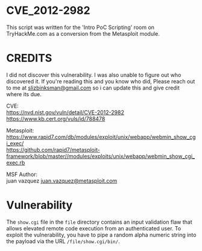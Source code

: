 # CVE_2012-2982
This script was written for the 'Intro PoC Scripting' room on TryHackMe.com as a conversion from the Metasploit module.

# CREDITS

I did not discover this vulnerability. I was also unable to figure out who discovered it. If you're reading this and you know who did, Please reach out to me at slizbinksman@gmail.com so i can update this and give credit where its due.

CVE:  
https://nvd.nist.gov/vuln/detail/CVE-2012-2982  
https://www.kb.cert.org/vuls/id/788478  

Metasploit:  
https://www.rapid7.com/db/modules/exploit/unix/webapp/webmin_show_cgi_exec/  
https://github.com/rapid7/metasploit-framework/blob/master//modules/exploits/unix/webapp/webmin_show_cgi_exec.rb  

MSF Author:  
juan vazquez <juan.vazquez@metasploit.com>

# Vulnerability

The `show.cgi` file in the `file` directory contains an input validation flaw that allows elevated remote code execution from an authenticated user. To exploit the vulnerability, you have to pipe a random alpha numeric string into the payload via the URL `/file/show.cgi/bin/`.
